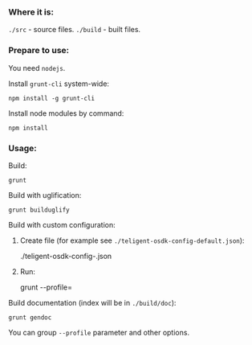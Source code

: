 ### Where it is:

`./src` - source files.
`./build` - built files.

### Prepare to use:

You need `nodejs`.

Install `grunt-cli` system-wide:

    npm install -g grunt-cli

Install node modules by command:

    npm install

### Usage:

Build:

    grunt

Build with uglification:

    grunt builduglify

Build with custom configuration:

1) Create file (for example see `./teligent-osdk-config-default.json`):

    ./teligent-osdk-config-<configname>.json

2) Run:

    grunt --profile=<configname>

Build documentation (index will be in `./build/doc`):

    grunt gendoc

You can group `--profile` parameter and other options.
